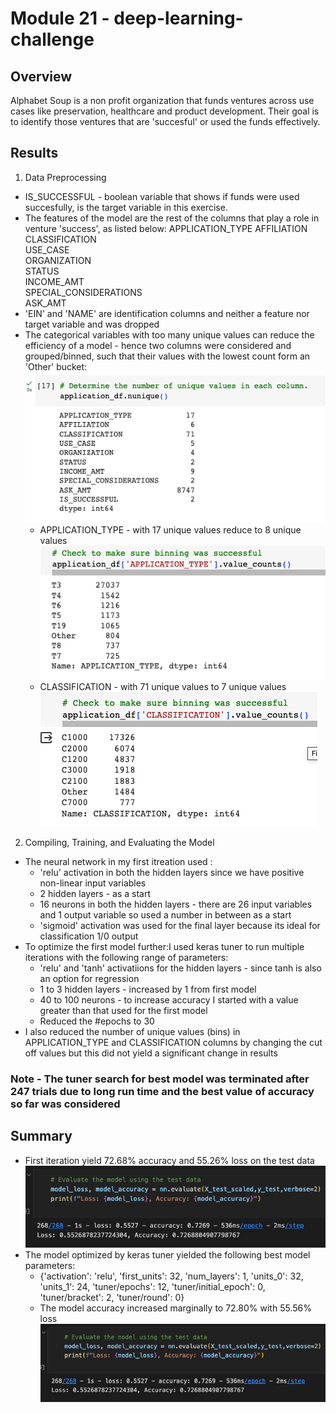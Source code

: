 # Module 21 - deep-learning-challenge

## Overview 
Alphabet Soup is a non profit organization that funds ventures across use cases like preservation, healthcare and product development. Their goal is to identify those ventures that are 'succesful' or used the funds effectively.

## Results

1. Data Preprocessing

* IS_SUCCESSFUL - boolean variable that shows if funds were used succesfully, is the target variable in this exercise. 
* The features of the model are the rest of the columns that play a role in venture 'success', as listed below:
APPLICATION_TYPE
AFFILIATION	
CLASSIFICATION	
USE_CASE	
ORGANIZATION	
STATUS	
INCOME_AMT	
SPECIAL_CONSIDERATIONS	
ASK_AMT
* 'EIN' and 'NAME' are identification columns and neither a feature nor target variable and was dropped
* The categorical variables with too many unique values can reduce the efficiency of a model - hence two columns were considered and grouped/binned, such that their values with the lowest count form an 'Other' bucket:
![alt text](https://github.com/snethomas/deep-learning-challenge/blob/main/Images/Screenshot%202023-10-04%20at%2019.14.42.png)
    * APPLICATION_TYPE - with 17 unique values reduce to 8 unique values
![alt text](https://github.com/snethomas/deep-learning-challenge/blob/main/Images/Screenshot%202023-10-04%20at%2019.15.06.png)
    * CLASSIFICATION - with 71 unique values to 7 unique values
![alt text](https://github.com/snethomas/deep-learning-challenge/blob/main/Images/Screenshot%202023-10-04%20at%2019.15.19.png)

2. Compiling, Training, and Evaluating the Model

* The neural network in my first itreation used :
    * 'relu' activation in both the hidden layers since we have positive non-linear input variables
    * 2 hidden layers - as a start
    * 16 neurons in both the hidden layers - there are 26 input variables and 1 output variable so used a number in between as a start
    * 'sigmoid' activation was used for the final layer because its ideal for classification 1/0 output
* To optimize the first model further:I used keras tuner to run multiple iterations with the following range of parameters:
    * 'relu' and 'tanh' activatiions for the hidden layers - since tanh is also an option for regression        
    * 1 to 3 hidden layers - increased by 1 from first model
    * 40 to 100 neurons - to increase accuracy I started with a value greater than that used for the first model
    * Reduced the #epochs to 30
* I also reduced the number of unique values (bins) in APPLICATION_TYPE and CLASSIFICATION columns by changing the cut off values but this did not yield a significant change in results

### Note - The tuner search for best model was terminated after 247 trials due to long run time and the best value of accuracy so far was considered

## Summary

* First iteration yield 72.68% accuracy and 55.26% loss on the test data
![alt text](https://github.com/snethomas/deep-learning-challenge/blob/main/Images/Screenshot%202023-10-04%20at%2019.17.29.png)
* The model optimized by keras tuner yielded the following best model parameters:
    * {'activation': 'relu', 'first_units': 32, 'num_layers': 1, 'units_0': 32, 'units_1': 24, 'tuner/epochs': 12, 'tuner/initial_epoch': 0, 'tuner/bracket': 2, 'tuner/round': 0}
    * The model accuracy increased marginally to 72.80% with 55.56% loss
![alt text](https://github.com/snethomas/deep-learning-challenge/blob/main/Images/Screenshot%202023-10-04%20at%2019.17.29.png)
